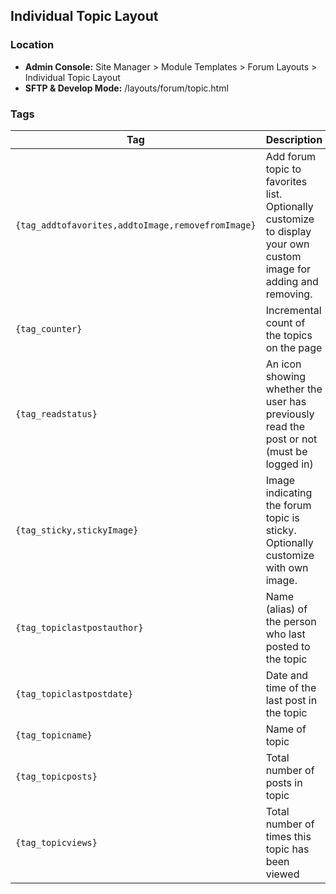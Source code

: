 ## Individual Topic Layout

### Location
* **Admin Console:** Site Manager > Module Templates > Forum Layouts > Individual Topic Layout
* **SFTP & Develop Mode:** /layouts/forum/topic.html

### Tags

Tag | Description
-------------- | -------------
`{tag_addtofavorites,addtoImage,removefromImage}` | Add forum topic to favorites list. Optionally customize to display your own custom image for adding and removing.
`{tag_counter}` | Incremental count of the topics on the page
`{tag_readstatus}` | An icon showing whether the user has previously read the post or not (must be logged in)
`{tag_sticky,stickyImage}` | Image indicating the forum topic is sticky. Optionally customize with own image.
`{tag_topiclastpostauthor}` | Name (alias) of the person who last posted to the topic
`{tag_topiclastpostdate}` | Date and time of the last post in the topic
`{tag_topicname}` | Name of topic
`{tag_topicposts}` | Total number of posts in topic
`{tag_topicviews}` | Total number of times this topic has been viewed
